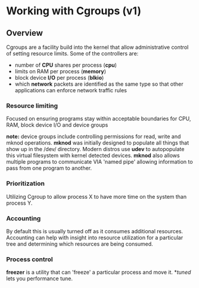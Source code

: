 # Working with Cgroups (v1)

## Overview

Cgroups are a facility build into the kernel that allow administrative control of setting resource limits.  Some of the controllers are:

- number of **CPU** shares per process (**cpu**)
- limits on RAM per process (**memory**)
- block device **I/O** per process (**blkio**)
- which **network** packets are identified as the same type so that other applications can enforce network traffic rules

### Resource limiting

Focused on ensuring programs stay within acceptable boundaries for CPU, RAM, block device I/O and device groups

**note:** device groups include controlling permissions for read, write and mknod operations.  **mknod** was initially designed to populate all things that show up in the /dev/ directory.  Modern distros use **udev** to autopopulate this virtual filesystem with kernel detected devices.  **mknod** also allows multiple programs to communicate VIA 'named pipe' allowing information to pass from one program to another.

### Prioritization

Utilizing Cgroup to allow process X to have more time on the system than process Y.

### Accounting

By default this is usually turned off as it consumes additional resources.  Accounting can help with insight into resource utilization for a particular tree and determining which resources are being consumed.

### Process control

**freezer** is a utility that can 'freeze' a particular process and move it.  **tuned* lets you performance tune.
